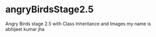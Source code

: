 # angryBirdsStage2.5
Angry Birds stage 2.5 with Class Inheritance and Images
my name is abhijeet kumar jha
